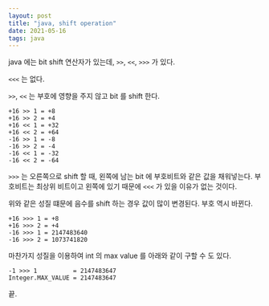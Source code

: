 ```yaml
---
layout: post
title: "java, shift operation"
date: 2021-05-16
tags: java
---
```


java 에는 bit shift 연산자가 있는데, `>>`, `<<`, `>>>` 가 있다.

`<<<` 는 없다.

`>>`, `<<` 는 부호에 영향을 주지 않고 bit 를 shift 한다.

```
+16 >> 1 = +8
+16 >> 2 = +4
+16 << 1 = +32
+16 << 2 = +64
-16 >> 1 = -8
-16 >> 2 = -4
-16 << 1 = -32
-16 << 2 = -64
```

`>>>` 는 오른쪽으로 shift 할 때, 왼쪽에 남는 bit 에 부호비트와 같은 값을 채워넣는다.
부호비트는 최상위 비트이고 왼쪽에 있기 때문에 `<<<` 가 있을 이유가 없는 것이다.

위와 같은 성질 떄문에 음수를 shift 하는 경우 값이 많이 변경된다. 부호 역시 바뀐다.

```
+16 >>> 1 = +8
+16 >>> 2 = +4
-16 >>> 1 = 2147483640
-16 >>> 2 = 1073741820
```

마찬가지 성질을 이용하여 int 의 max value 를 아래와 같이 구할 수 도 있다.

```
-1 >>> 1          = 2147483647
Integer.MAX_VALUE = 2147483647
```

끝.
